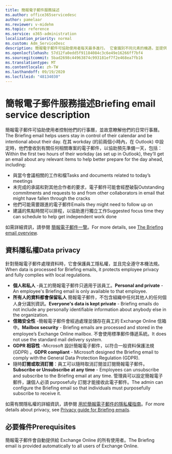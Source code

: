 ```yaml
---
title: 簡報電子郵件服務描述
ms.author: office365servicedesc
author: pamelaar
ms.reviewer: v-midehm
ms.topic: reference
ms.service: o365-administration
localization_priority: normal
ms.custom: Adm_ServiceDesc
description: 簡報電子郵件可協助使用者每天最多進行。 它會識別不同元素的機遇，並提供及時的提醒。
ms.openlocfilehash: 57d12fa0edd5f91184084c3c6e49e16266ff7bf4
ms.sourcegitcommit: 5bad2698c44963874c993181ef7f2e468ea7fb16
ms.translationtype: MT
ms.contentlocale: zh-TW
ms.lasthandoff: 09/19/2020
ms.locfileid: "48134030"
---
```

# <a name="briefing-email-service-description"></a><span data-ttu-id="9c8c2-104">簡報電子郵件服務描述</span><span class="sxs-lookup"><span data-stu-id="9c8c2-104">Briefing email service description</span></span>

<span data-ttu-id="9c8c2-105">簡報電子郵件可協助使用者控制他們的行事曆，並故意瞭解他們的日常行事曆。</span><span class="sxs-lookup"><span data-stu-id="9c8c2-105">The Briefing email helps users stay in control of their calendar and be intentional about their day.</span></span> <span data-ttu-id="9c8c2-106">在其 workday (的前兩個小時內，在 Outlook) 中設定時，他們會收到有關任何相關專案的電子郵件，以協助預先準備一天，包括：</span><span class="sxs-lookup"><span data-stu-id="9c8c2-106">Within the first two hours of their workday (as set up in Outlook), they’ll get an email about any relevant items to help better prepare for the day ahead, including:</span></span>

* <span data-ttu-id="9c8c2-107">與當今會議相關的工作和檔</span><span class="sxs-lookup"><span data-stu-id="9c8c2-107">Tasks and documents related to today’s meetings</span></span>
* <span data-ttu-id="9c8c2-108">未完成的承諾和對其他合作者的要求，電子郵件可能會經歷破裂</span><span class="sxs-lookup"><span data-stu-id="9c8c2-108">Outstanding commitments and requests to and from other collaborators in email that might have fallen through the cracks</span></span>
* <span data-ttu-id="9c8c2-109">他們可能需要跟進的電子郵件</span><span class="sxs-lookup"><span data-stu-id="9c8c2-109">Emails they might need to follow up on</span></span>
* <span data-ttu-id="9c8c2-110">建議的焦點時間可以排程，以協助進行獨立工作</span><span class="sxs-lookup"><span data-stu-id="9c8c2-110">Suggested focus time they can schedule to help get independent work done</span></span>

<span data-ttu-id="9c8c2-111">如需詳細資訊，請參閱 [簡報電子郵件一覽](https://docs.microsoft.com/Briefing/be-overview)。</span><span class="sxs-lookup"><span data-stu-id="9c8c2-111">For more details, see [The Briefing email overview](https://docs.microsoft.com/Briefing/be-overview).</span></span>

## <a name="data-privacy"></a><span data-ttu-id="9c8c2-112">資料隱私權</span><span class="sxs-lookup"><span data-stu-id="9c8c2-112">Data privacy</span></span>

<span data-ttu-id="9c8c2-113">針對簡報電子郵件處理資料時，它會保護員工隱私權，並且完全遵守本機法規。</span><span class="sxs-lookup"><span data-stu-id="9c8c2-113">When data is processed for Briefing emails, it protects employee privacy and fully complies with local regulations.</span></span>

* <span data-ttu-id="9c8c2-114">**個人和私人** -員工的簡報電子郵件只適用于該員工。</span><span class="sxs-lookup"><span data-stu-id="9c8c2-114">**Personal and private** - An employee's Briefing email is only available to that employee.</span></span>
* <span data-ttu-id="9c8c2-115">**所有人的資料都會保留私人** 簡報電子郵件，不包含組織中任何其他人的任何個人身分識別資訊。</span><span class="sxs-lookup"><span data-stu-id="9c8c2-115">**Everyone's data is kept private** - Briefing emails do not include any personally identifiable information about anybody else in the organization.</span></span>
* <span data-ttu-id="9c8c2-116">**信箱安全性** -簡報電子郵件會經過處理並儲存在員工的 Exchange Online 信箱中。</span><span class="sxs-lookup"><span data-stu-id="9c8c2-116">**Mailbox security** - Briefing emails are processed and stored in the employee’s Exchange Online mailbox.</span></span> <span data-ttu-id="9c8c2-117">不會使用標準郵件傳遞系統。</span><span class="sxs-lookup"><span data-stu-id="9c8c2-117">It does not use the standard mail delivery system.</span></span>
* <span data-ttu-id="9c8c2-118">**GDPR 相容性** -Microsoft 設計簡報電子郵件，以符合一般資料保護法規 (GDPR) 。</span><span class="sxs-lookup"><span data-stu-id="9c8c2-118">**GDPR compliant** - Microsoft designed the Briefing email to comply with the General Data Protection Regulation (GDPR).</span></span>
* <span data-ttu-id="9c8c2-119">隨時**訂閱或取消訂閱**：員工可以隨時取消訂閱並訂閱簡報電子郵件。</span><span class="sxs-lookup"><span data-stu-id="9c8c2-119">**Subscribe or Unsubscribe at any time** - Employees can unsubscribe and subscribe to the Briefing email at any time.</span></span> <span data-ttu-id="9c8c2-120">管理員可以設定簡報電子郵件，讓個人必須 purposefully 訂閱才能接收此電子郵件。</span><span class="sxs-lookup"><span data-stu-id="9c8c2-120">The admin can configure the Briefing email so that individuals must purposefully subscribe to receive it.</span></span>

<span data-ttu-id="9c8c2-121">如需有關隱私權的詳細資訊，請參閱 [用於簡報電子郵件的隱私權指南](https://docs.microsoft.com/Briefing/be-privacy)。</span><span class="sxs-lookup"><span data-stu-id="9c8c2-121">For more details about privacy, see [Privacy guide for Briefing emails](https://docs.microsoft.com/Briefing/be-privacy).</span></span>

## <a name="prerequisites"></a><span data-ttu-id="9c8c2-122">必要條件</span><span class="sxs-lookup"><span data-stu-id="9c8c2-122">Prerequisites</span></span>

<span data-ttu-id="9c8c2-123">簡報電子郵件會自動提供給 Exchange Online 的所有使用者。</span><span class="sxs-lookup"><span data-stu-id="9c8c2-123">The Briefing email is provided automatically to all users of Exchange Online.</span></span>